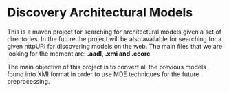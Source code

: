 # Discovery Architectural Models
This is a maven project for searching for architectural models given a set of directories.
In the future the project will be also available for searching for a given httpURI for discovering models on the web.
The main files that we are looking for the moment are: **.aadl, .xmi and .ecore**

The main objective of this project is to convert all the previous models found into XMI format
in order to use MDE techniques for the future preprocessing.
